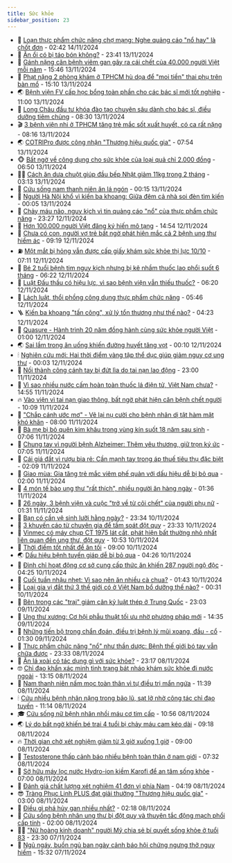 ```yaml
---
title: Sức khỏe
sidebar_position: 23
---
```


<!-- dantri-suc-khoe:START -->
- 🤔 [Loạn thực phẩm chức năng chợ mạng: Nghe quảng cáo &quot;nổ hay&quot; là chốt đơn](https://dantri.com.vn/suc-khoe/loan-thuc-pham-chuc-nang-cho-mang-nghe-quang-cao-no-hay-la-chot-don-20241114092738350.htm) - 02:42 14/11/2024
- 🚦 [Ăn ổi có bị táo bón không?](https://dantri.com.vn/suc-khoe/an-oi-co-bi-tao-bon-khong-20241113210711648.htm) - 23:41 13/11/2024
- 🤖 [Gánh nặng căn bệnh viêm gan gây ra cái chết của 40.000 người Việt mỗi năm](https://dantri.com.vn/suc-khoe/ganh-nang-can-benh-viem-gan-gay-ra-cai-chet-cua-40000-nguoi-viet-moi-nam-20241113224444770.htm) - 15:46 13/11/2024
- 🐻 [Phạt nặng 2 phòng khám ở TPHCM hù dọa để &quot;moi tiền&quot; thai phụ trên bàn mổ](https://dantri.com.vn/suc-khoe/phat-nang-2-phong-kham-o-tphcm-hu-doa-de-moi-tien-thai-phu-tren-ban-mo-20241113115816656.htm) - 15:10 13/11/2024
- 🌏 [Bệnh viện FV cấp học bổng toàn phần cho các bác sĩ mới tốt nghiệp](https://dantri.com.vn/suc-khoe/benh-vien-fv-cap-hoc-bong-toan-phan-cho-cac-bac-si-moi-tot-nghiep-20241113163715202.htm) - 11:00 13/11/2024
- 👺 [Long Châu đầu tư khóa đào tạo chuyên sâu dành cho bác sĩ, điều dưỡng tiêm chủng](https://dantri.com.vn/suc-khoe/long-chau-dau-tu-khoa-dao-tao-chuyen-sau-danh-cho-bac-si-dieu-duong-tiem-chung-20241113143935281.htm) - 08:30 13/11/2024
- 🎬 [3 bệnh viện nhi ở TPHCM tăng trẻ mắc sốt xuất huyết, có ca rất nặng](https://dantri.com.vn/suc-khoe/3-benh-vien-nhi-o-tphcm-tang-tre-mac-sot-xuat-huyet-co-ca-rat-nang-20241113145502041.htm) - 08:16 13/11/2024
- 🌏 [COTRIPro được công nhận &quot;Thương hiệu quốc gia&quot;](https://dantri.com.vn/suc-khoe/cotripro-duoc-cong-nhan-thuong-hieu-quoc-gia-20241113145057810.htm) - 07:54 13/11/2024
- 🐵 [Bất ngờ về công dụng cho sức khỏe của loại quả chỉ 2.000 đồng](https://dantri.com.vn/suc-khoe/bat-ngo-ve-cong-dung-cho-suc-khoe-cua-loai-qua-chi-2000-dong-20241113072018493.htm) - 06:50 13/11/2024
- 👨‍🏫 [Cách ăn dưa chuột giúp đầu bếp Nhật giảm 11kg trong 2 tháng](https://dantri.com.vn/suc-khoe/cach-an-dua-chuot-giup-dau-bep-nhat-giam-11kg-trong-2-thang-20241113080037682.htm) - 03:13 13/11/2024
- 🤗 [Cứu sống nam thanh niên ăn lá ngón](https://dantri.com.vn/suc-khoe/cuu-song-nam-thanh-nien-an-la-ngon-20241112224049909.htm) - 00:15 13/11/2024
- 🫶 [Người Hà Nội khổ vì kiến ba khoang: Giữa đêm cả nhà soi đèn tìm kiến](https://dantri.com.vn/suc-khoe/nguoi-ha-noi-kho-vi-kien-ba-khoang-giua-dem-ca-nha-soi-den-tim-kien-20241112220300722.htm) - 00:05 13/11/2024
- 🙉 [Chảy máu não, nguy kịch vì tin quảng cáo &quot;nổ&quot; của thực phẩm chức năng](https://dantri.com.vn/suc-khoe/chay-mau-nao-nguy-kich-vi-tin-quang-cao-no-cua-thuc-pham-chuc-nang-20241112120114161.htm) - 23:27 12/11/2024
- 🦅 [Hơn 100.000 người Việt đăng ký hiến mô tạng](https://dantri.com.vn/suc-khoe/hon-100000-nguoi-viet-dang-ky-hien-mo-tang-20241112215343606.htm) - 14:54 12/11/2024
- 🐘 [Chưa có con, người vợ trẻ bất ngờ phát hiện mắc cả 2 bệnh ung thư hiểm ác](https://dantri.com.vn/suc-khoe/chua-co-con-nguoi-vo-tre-bat-ngo-phat-hien-mac-ca-2-benh-ung-thu-hiem-ac-20241112151805196.htm) - 09:19 12/11/2024
- ⛽️ [Một mắt bị hỏng vẫn được cấp giấy khám sức khỏe thị lực 10/10](https://dantri.com.vn/suc-khoe/mot-mat-bi-hong-van-duoc-cap-giay-kham-suc-khoe-thi-luc-1010-20241112115509229.htm) - 07:11 12/11/2024
- 🤡 [Bé 2 tuổi bệnh tim nguy kịch nhưng bị kê nhầm thuốc lao phổi suốt 6 tháng](https://dantri.com.vn/suc-khoe/be-2-tuoi-benh-tim-nguy-kich-nhung-bi-ke-nham-thuoc-lao-phoi-suot-6-thang-20241112125728377.htm) - 06:22 12/11/2024
- 💼 [Luật Đấu thầu có hiệu lực, vì sao bệnh viện vẫn thiếu thuốc?](https://dantri.com.vn/suc-khoe/luat-dau-thau-co-hieu-luc-vi-sao-benh-vien-van-thieu-thuoc-20241112130639880.htm) - 06:20 12/11/2024
- 🤔 [Lách luật, thổi phồng công dụng thực phẩm chức năng](https://dantri.com.vn/suc-khoe/lach-luat-thoi-phong-cong-dung-thuc-pham-chuc-nang-20241112123746364.htm) - 05:46 12/11/2024
- 🪜 [Kiến ba khoang &quot;tấn công&quot;, xử lý tổn thương như thế nào?](https://dantri.com.vn/suc-khoe/kien-ba-khoang-tan-cong-xu-ly-ton-thuong-nhu-the-nao-20241112112336889.htm) - 04:23 12/11/2024
- 📝 [Quasure - Hành trình 20 năm đồng hành cùng sức khỏe người Việt](https://dantri.com.vn/suc-khoe/quasure-hanh-trinh-20-nam-dong-hanh-cung-suc-khoe-nguoi-viet-20241111223455931.htm) - 01:00 12/11/2024
- 🌏 [Sai lầm trong ăn uống khiến đường huyết tăng vọt](https://dantri.com.vn/suc-khoe/sai-lam-trong-an-uong-khien-duong-huyet-tang-vot-20241111201502305.htm) - 00:10 12/11/2024
- 🕯 [Nghiên cứu mới: Hai thời điểm vàng tập thể dục giúp giảm nguy cơ ung thư](https://dantri.com.vn/suc-khoe/nghien-cuu-moi-hai-thoi-diem-vang-tap-the-duc-giup-giam-nguy-co-ung-thu-20241111135656703.htm) - 00:03 12/11/2024
- 🦍 [Nối thành công cánh tay bị đứt lìa do tai nạn lao động](https://dantri.com.vn/suc-khoe/noi-thanh-cong-canh-tay-bi-dut-lia-do-tai-nan-lao-dong-20241111163221121.htm) - 23:00 11/11/2024
- 🌈 [Vì sao nhiều nước cấm hoàn toàn thuốc lá điện tử, Việt Nam chưa?](https://dantri.com.vn/suc-khoe/vi-sao-nhieu-nuoc-cam-hoan-toan-thuoc-la-dien-tu-viet-nam-chua-20241111184537098.htm) - 14:55 11/11/2024
- 🔥 [Vào viện vì tai nạn giao thông, bất ngờ phát hiện căn bệnh chết người](https://dantri.com.vn/suc-khoe/vao-vien-vi-tai-nan-giao-thong-bat-ngo-phat-hien-can-benh-chet-nguoi-20241111170856986.htm) - 10:09 11/11/2024
- 🌊 [&quot;Chắp cánh ước mơ&quot; - Vẽ lại nụ cười cho bệnh nhân dị tật hàm mặt khó khăn](https://dantri.com.vn/suc-khoe/chap-canh-uoc-mo-ve-lai-nu-cuoi-cho-benh-nhan-di-tat-ham-mat-kho-khan-20241110190210955.htm) - 08:00 11/11/2024
- 🚦 [Bà mẹ bị bỏ quên kim khâu trong vùng kín suốt 18 năm sau sinh](https://dantri.com.vn/suc-khoe/ba-me-bi-bo-quen-kim-khau-trong-vung-kin-suot-18-nam-sau-sinh-20241111134219829.htm) - 07:06 11/11/2024
- 🤖 [Chung tay vì người bệnh Alzheimer: Thêm yêu thương, giữ trọn ký ức](https://dantri.com.vn/suc-khoe/chung-tay-vi-nguoi-benh-alzheimer-them-yeu-thuong-giu-tron-ky-uc-20241111133641624.htm) - 07:05 11/11/2024
- 🤡 [Cái giá đắt vì rượu bia rẻ: Cần mạnh tay trong áp thuế tiêu thụ đặc biệt](https://dantri.com.vn/suc-khoe/cai-gia-dat-vi-ruou-bia-re-can-manh-tay-trong-ap-thue-tieu-thu-dac-biet-20241029104223221.htm) - 02:09 11/11/2024
- 💂 [Giao mùa: Gia tăng trẻ mắc viêm phế quản với dấu hiệu dễ bị bỏ qua](https://dantri.com.vn/suc-khoe/giao-mua-gia-tang-tre-mac-viem-phe-quan-voi-dau-hieu-de-bi-bo-qua-20241107144136825.htm) - 02:00 11/11/2024
- 🦄 [4 món tế bào ung thư &quot;rất thích&quot;, nhiều người ăn hàng ngày](https://dantri.com.vn/suc-khoe/4-mon-te-bao-ung-thu-rat-thich-nhieu-nguoi-an-hang-ngay-20241111073608804.htm) - 01:36 11/11/2024
- 🧠 [26 ngày, 3 bệnh viện và cuộc &quot;trở về từ cõi chết&quot; của người phụ nữ](https://dantri.com.vn/suc-khoe/26-ngay-3-benh-vien-va-cuoc-tro-ve-tu-coi-chet-cua-nguoi-phu-nu-20241110172204349.htm) - 01:31 11/11/2024
- 🤖 [Bạn có cần vệ sinh lưỡi hằng ngày?](https://dantri.com.vn/suc-khoe/ban-co-can-ve-sinh-luoi-hang-ngay-20241110205716966.htm) - 23:34 10/11/2024
- 💼 [3 khuyến cáo từ chuyên gia để tầm soát đột quỵ](https://dantri.com.vn/suc-khoe/3-khuyen-cao-tu-chuyen-gia-de-tam-soat-dot-quy-20241110230856993.htm) - 23:33 10/11/2024
- 🧰 [Vinmec có máy chụp CT 1975 lát cắt, phát hiện bất thường nhỏ nhất liên quan đến ung thư, đột quỵ](https://dantri.com.vn/suc-khoe/vinmec-co-may-chup-ct-1975-lat-cat-phat-hien-bat-thuong-nho-nhat-lien-quan-den-ung-thu-dot-quy-20241110163347737.htm) - 10:53 10/11/2024
- 🎉 [Thời điểm tốt nhất để ăn tối](https://dantri.com.vn/suc-khoe/thoi-diem-tot-nhat-de-an-toi-20241108210938321.htm) - 09:00 10/11/2024
- 🌏 [Dấu hiệu bệnh tuyến giáp dễ bị bỏ qua](https://dantri.com.vn/suc-khoe/dau-hieu-benh-tuyen-giap-de-bi-bo-qua-20241108215310486.htm) - 04:26 10/11/2024
- 📝 [Đình chỉ hoạt động cơ sở cung cấp thức ăn khiến 287 người ngộ độc](https://dantri.com.vn/suc-khoe/dinh-chi-hoat-dong-co-so-cung-cap-thuc-an-khien-287-nguoi-ngo-doc-20241110101557333.htm) - 04:25 10/11/2024
- 🧠 [Cuối tuần nhậu nhẹt: Vì sao nên ăn nhiều cà chua?](https://dantri.com.vn/suc-khoe/cuoi-tuan-nhau-nhet-vi-sao-nen-an-nhieu-ca-chua-20241109101135623.htm) - 01:43 10/11/2024
- 🚀 [Loại gia vị đắt thứ 3 thế giới có ở Việt Nam bổ dưỡng thế nào?](https://dantri.com.vn/suc-khoe/loai-gia-vi-dat-thu-3-the-gioi-co-o-viet-nam-bo-duong-the-nao-20241109070814004.htm) - 00:31 10/11/2024
- 💯 [Bên trong các &quot;trại&quot; giảm cân kỷ luật thép ở Trung Quốc](https://dantri.com.vn/suc-khoe/ben-trong-cac-trai-giam-can-ky-luat-thep-o-trung-quoc-20241108214350530.htm) - 23:03 09/11/2024
- 🫶 [Ung thư xương: Cơ hội phẫu thuật tối ưu nhờ phương pháp mới](https://dantri.com.vn/suc-khoe/ung-thu-xuong-co-hoi-phau-thuat-toi-uu-nho-phuong-phap-moi-20241109183402109.htm) - 14:35 09/11/2024
- 👹 [Những tiến bộ trong chẩn đoán, điều trị bệnh lý mũi xoang, đầu - cổ](https://dantri.com.vn/suc-khoe/nhung-tien-bo-trong-chan-doan-dieu-tri-benh-ly-mui-xoang-dau-co-20241108152917271.htm) - 01:30 09/11/2024
- 🤩 [Thực phẩm chức năng &quot;nổ&quot; như thần dược: Bệnh thế giới bó tay vẫn chữa được](https://dantri.com.vn/suc-khoe/thuc-pham-chuc-nang-no-nhu-than-duoc-benh-the-gioi-bo-tay-van-chua-duoc-20241108162644240.htm) - 23:33 08/11/2024
- 🌊 [Ăn lá xoài có tác dụng gì với sức khỏe?](https://dantri.com.vn/suc-khoe/an-la-xoai-co-tac-dung-gi-voi-suc-khoe-20241108204631013.htm) - 23:17 08/11/2024
- 🤓 [Chỉ đạo khẩn xác minh tình trạng bát nháo khám sức khỏe đi nước ngoài](https://dantri.com.vn/suc-khoe/chi-dao-khan-xac-minh-tinh-trang-bat-nhao-kham-suc-khoe-di-nuoc-ngoai-20241108200238497.htm) - 13:15 08/11/2024
- 🌝 [Nam thanh niên nấm mọc toàn thân vì tự điều trị mẩn ngứa](https://dantri.com.vn/suc-khoe/nam-thanh-nien-nam-moc-toan-than-vi-tu-dieu-tri-man-ngua-20241108183926996.htm) - 11:39 08/11/2024
- 🕯 [Cứu nhiều bệnh nhân nặng trong bão lũ, sạt lở nhờ công tác chỉ đạo tuyến](https://dantri.com.vn/suc-khoe/cuu-nhieu-benh-nhan-nang-trong-bao-lu-sat-lo-nho-cong-tac-chi-dao-tuyen-20241108181406787.htm) - 11:14 08/11/2024
- 🎓 [Cứu sống nữ bệnh nhân nhồi máu cơ tim cấp](https://dantri.com.vn/suc-khoe/cuu-song-nu-benh-nhan-nhoi-mau-co-tim-cap-20241108144715350.htm) - 10:56 08/11/2024
- 🌏 [Lý do bất ngờ khiến bé trai 4 tuổi bị chảy máu cam kéo dài](https://dantri.com.vn/suc-khoe/ly-do-bat-ngo-khien-be-trai-4-tuoi-bi-chay-mau-cam-keo-dai-20241108152938258.htm) - 09:18 08/11/2024
- 🔥 [Thời gian chờ xét nghiệm giảm từ 3 giờ xuống 1 giờ](https://dantri.com.vn/suc-khoe/thoi-gian-cho-xet-nghiem-giam-tu-3-gio-xuong-1-gio-20241108160018364.htm) - 09:00 08/11/2024
- 📝 [Testosterone thấp cảnh báo nhiều bệnh toàn thân ở nam giới](https://dantri.com.vn/suc-khoe/testosterone-thap-canh-bao-nhieu-benh-toan-than-o-nam-gioi-20241108115116339.htm) - 07:32 08/11/2024
- 🧠 [Sở hữu máy lọc nước Hydro-ion kiềm Karofi để an tâm sống khỏe](https://dantri.com.vn/suc-khoe/so-huu-may-loc-nuoc-hydro-ion-kiem-karofi-de-an-tam-song-khoe-20241108105406363.htm) - 07:00 08/11/2024
- 🦅 [Đánh giá chất lượng xét nghiệm 41 đơn vị phía Nam](https://dantri.com.vn/suc-khoe/danh-gia-chat-luong-xet-nghiem-41-don-vi-phia-nam-20241108110029219.htm) - 04:19 08/11/2024
- 😎 [Tràng Phục Linh PLUS đạt giải thưởng &quot;Thương hiệu quốc gia&quot;](https://dantri.com.vn/suc-khoe/trang-phuc-linh-plus-dat-giai-thuong-thuong-hieu-quoc-gia-20241108093639267.htm) - 03:00 08/11/2024
- 🎉 [Điều gì phá hủy gan nhiều nhất?](https://dantri.com.vn/suc-khoe/dieu-gi-pha-huy-gan-nhieu-nhat-20241107212525445.htm) - 02:18 08/11/2024
- 🫣 [Cứu sống bệnh nhân ung thư bị đột quỵ và thuyên tắc động mạch phổi cấp tính](https://dantri.com.vn/suc-khoe/cuu-song-benh-nhan-ung-thu-bi-dot-quy-va-thuyen-tac-dong-mach-phoi-cap-tinh-20241107180844374.htm) - 02:00 08/11/2024
- 🧑‍🏫 [&quot;Nữ hoàng kinh doanh&quot; người Mỹ chia sẻ bí quyết sống khỏe ở tuổi 83](https://dantri.com.vn/suc-khoe/nu-hoang-kinh-doanh-nguoi-my-chia-se-bi-quyet-song-khoe-o-tuoi-83-20241106211346525.htm) - 23:30 07/11/2024
- 🥷 [Ngủ ngáy, buồn ngủ ban ngày cảnh báo hội chứng ngưng thở nguy hiểm](https://dantri.com.vn/suc-khoe/ngu-ngay-buon-ngu-ban-ngay-canh-bao-hoi-chung-ngung-tho-nguy-hiem-20241107223226585.htm) - 15:32 07/11/2024<!-- dantri-suc-khoe:END -->
